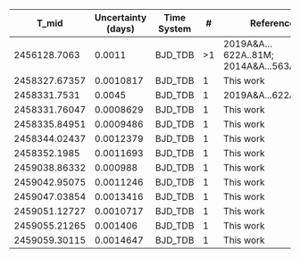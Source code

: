 |T_mid        |Uncertainty (days)|Time System|#  |Reference                             |
|-------------|------------------|-----------|---|--------------------------------------|
|2456128.7063 |0.0011            |BJD_TDB    |>1 |2019A&A…622A..81M; 2014A&A...563A.143D|
|2458327.67357|0.0010817         |BJD_TDB    |1  |This work                             |
|2458331.7531 |0.0045            |BJD_TDB    |1  |2019A&A...622A..81M                   |
|2458331.76047|0.0008629         |BJD_TDB    |1  |This work                             |
|2458335.84951|0.0009486         |BJD_TDB    |1  |This work                             |
|2458344.02437|0.0012379         |BJD_TDB    |1  |This work                             |
|2458352.1985 |0.0011693         |BJD_TDB    |1  |This work                             |
|2459038.86332|0.000988          |BJD_TDB    |1  |This work                             |
|2459042.95075|0.0011246         |BJD_TDB    |1  |This work                             |
|2459047.03854|0.0013416         |BJD_TDB    |1  |This work                             |
|2459051.12727|0.0010717         |BJD_TDB    |1  |This work                             |
|2459055.21265|0.001406          |BJD_TDB    |1  |This work                             |
|2459059.30115|0.0014647         |BJD_TDB    |1  |This work                             |
